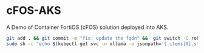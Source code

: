 # cFOS-AKS

A Demo of Container FortiOS (cFOS) solution deployed into AKS.

```bash
git add . && git commit -m "fix: update the fqdn" &&  git switch -C robin "dev" && git push && gh pr create -a @me -B dev -t "fixing tags" -b "fixing tags" && gh pr merge -m -d && kubectl apply --kustomize manifests/
sudo sh -c "echo $(kubectl get svc -n ollama -o jsonpath='{.items[0].status.loadBalancer.ingress[0].ip}') www.bankexample.com >> /etc/hosts"
```
